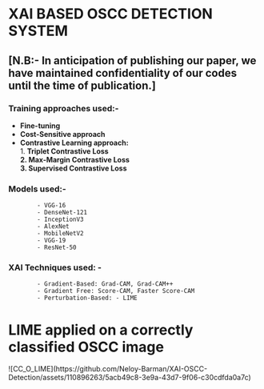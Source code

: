 # **XAI BASED OSCC DETECTION SYSTEM**
## [N.B:- In anticipation of publishing our paper, we have maintained confidentiality of our codes until the time of publication.]

### Training approaches used:- 
* **Fine-tuning**
* **Cost-Sensitive approach**
* **Contrastive Learning approach:**\
            1. **Triplet Contrastive Loss\
            2. Max-Margin Contrastive Loss\
            3. Supervised Contrastive Loss**
 
### Models used:- 
            - VGG-16
            - DenseNet-121
            - InceptionV3
            - AlexNet
            - MobileNetV2
            - VGG-19
            - ResNet-50
### XAI Techniques used: -
            - Gradient-Based: Grad-CAM, Grad-CAM++
            - Gradient Free: Score-CAM, Faster Score-CAM
            - Perturbation-Based: - LIME
<h1><bold>LIME applied on a correctly classified OSCC image</bold></h1>
![CC_O_LIME](https://github.com/Neloy-Barman/XAI-OSCC-Detection/assets/110896263/5acb49c8-3e9a-43d7-9f06-c30cdfda0a7c)

